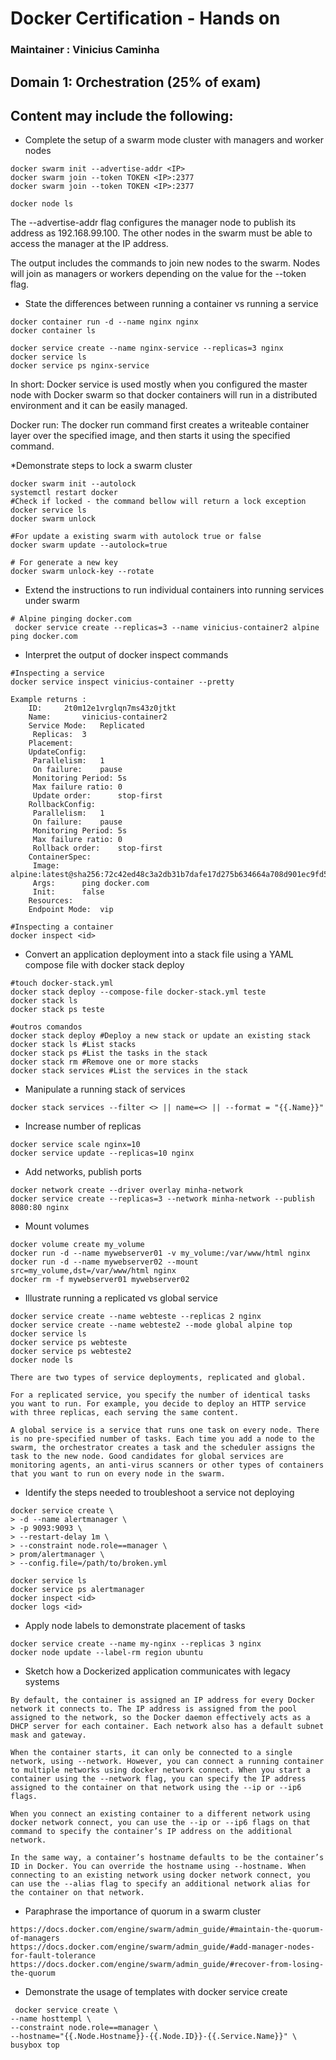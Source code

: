 # Docker Certification - Hands on
### Maintainer : Vinicius Caminha

## Domain 1: Orchestration (25% of exam)

## Content may include the following:

* Complete the setup of a swarm mode cluster with managers and worker nodes <br>
```docker 
docker swarm init --advertise-addr <IP>
docker swarm join --token TOKEN <IP>:2377
docker swarm join --token TOKEN <IP>:2377

docker node ls
```

The --advertise-addr flag configures the manager node to publish its address as 192.168.99.100. The other nodes in the swarm must be able to access the manager at the IP address.

The output includes the commands to join new nodes to the swarm. Nodes will join as managers or workers depending on the value for the --token flag.

* State the differences between running a container vs running a service<br>

```docker 
docker container run -d --name nginx nginx
docker container ls

docker service create --name nginx-service --replicas=3 nginx
docker service ls
docker service ps nginx-service
```
In short: Docker service is used mostly when you configured the master node with Docker swarm so that docker containers will run in a distributed environment and it can be easily managed.

Docker run: The docker run command first creates a writeable container layer over the specified image, and then starts it using the specified command.

*Demonstrate steps to lock a swarm cluster<br>
```docker 
docker swarm init --autolock
systemctl restart docker
#Check if locked - the command bellow will return a lock exception
docker service ls
docker swarm unlock
```

```docker
#For update a existing swarm with autolock true or false
docker swarm update --autolock=true

# For generate a new key
docker swarm unlock-key --rotate
```
* Extend the instructions to run individual containers into running services under swarm<br>
```docker 
# Alpine pinging docker.com
 docker service create --replicas=3 --name vinicius-container2 alpine ping docker.com
```
* Interpret the output of docker inspect commands<br>
```docker
#Inspecting a service
docker service inspect vinicius-container --pretty
```
```
Example returns : 
    ID:		2t0m12e1vrglqn7ms43z0jtkt 
    Name:		vinicius-container2 
    Service Mode:	Replicated 
     Replicas:	3
    Placement:
    UpdateConfig:
     Parallelism:	1
     On failure:	pause
     Monitoring Period: 5s
     Max failure ratio: 0
     Update order:      stop-first
    RollbackConfig:
     Parallelism:	1
     On failure:	pause
     Monitoring Period: 5s
     Max failure ratio: 0
     Rollback order:    stop-first
    ContainerSpec:
     Image:		alpine:latest@sha256:72c42ed48c3a2db31b7dafe17d275b634664a708d901ec9fd57b1529280f01fb
     Args:		ping docker.com 
     Init:		false
    Resources:
    Endpoint Mode:	vip
 ```
 
 ```docker
 #Inspecting a container
 docker inspect <id>
 
 ```

* Convert an application deployment into a stack file using a YAML compose file with docker stack deploy<br>
```docker 
#touch docker-stack.yml
docker stack deploy --compose-file docker-stack.yml teste
docker stack ls
docker stack ps teste

#outros comandos
docker stack deploy	#Deploy a new stack or update an existing stack
docker stack ls	#List stacks
docker stack ps	#List the tasks in the stack
docker stack rm	#Remove one or more stacks
docker stack services #List the services in the stack
```
* Manipulate a running stack of services<br>
```docker 
docker stack services --filter <> || name=<> || --format = "{{.Name}}"

```
* Increase number of replicas<br>
```docker 
docker service scale nginx=10
docker service update --replicas=10 nginx

```
* Add networks, publish ports<br>
```docker 
docker network create --driver overlay minha-network
docker service create --replicas=3 --network minha-network --publish 8080:80 nginx
```
* Mount volumes<br>
```docker 
docker volume create my_volume
docker run -d --name mywebserver01 -v my_volume:/var/www/html nginx
docker run -d --name mywebserver02 --mount src=my_volume,dst=/var/www/html nginx
docker rm -f mywebserver01 mywebserver02
```
* Illustrate running a replicated vs global service<br>
```docker 
docker service create --name webteste --replicas 2 nginx
docker service create --name webteste2 --mode global alpine top
docker service ls
docker service ps webteste
docker service ps webteste2
docker node ls

There are two types of service deployments, replicated and global.

For a replicated service, you specify the number of identical tasks you want to run. For example, you decide to deploy an HTTP service with three replicas, each serving the same content.

A global service is a service that runs one task on every node. There is no pre-specified number of tasks. Each time you add a node to the swarm, the orchestrator creates a task and the scheduler assigns the task to the new node. Good candidates for global services are monitoring agents, an anti-virus scanners or other types of containers that you want to run on every node in the swarm.

```
* Identify the steps needed to troubleshoot a service not deploying<br>
```docker 
docker service create \
> -d --name alertmanager \
> -p 9093:9093 \
> --restart-delay 1m \
> --constraint node.role==manager \
> prom/alertmanager \
> --config.file=/path/to/broken.yml

docker service ls
docker service ps alertmanager 
docker inspect <id>
docker logs <id>

```
* Apply node labels to demonstrate placement of tasks<br>
```docker 
docker service create --name my-nginx --replicas 3 nginx
docker node update --label-rm region ubuntu
```
* Sketch how a Dockerized application communicates with legacy systems<br>
```docker 
By default, the container is assigned an IP address for every Docker network it connects to. The IP address is assigned from the pool assigned to the network, so the Docker daemon effectively acts as a DHCP server for each container. Each network also has a default subnet mask and gateway.

When the container starts, it can only be connected to a single network, using --network. However, you can connect a running container to multiple networks using docker network connect. When you start a container using the --network flag, you can specify the IP address assigned to the container on that network using the --ip or --ip6 flags.

When you connect an existing container to a different network using docker network connect, you can use the --ip or --ip6 flags on that command to specify the container’s IP address on the additional network.

In the same way, a container’s hostname defaults to be the container’s ID in Docker. You can override the hostname using --hostname. When connecting to an existing network using docker network connect, you can use the --alias flag to specify an additional network alias for the container on that network.

```
* Paraphrase the importance of quorum in a swarm cluster<br>
```docker 
https://docs.docker.com/engine/swarm/admin_guide/#maintain-the-quorum-of-managers
https://docs.docker.com/engine/swarm/admin_guide/#add-manager-nodes-for-fault-tolerance
https://docs.docker.com/engine/swarm/admin_guide/#recover-from-losing-the-quorum
```
* Demonstrate the usage of templates with docker service create<br>
```docker 
 docker service create \
--name hosttempl \
--constraint node.role==manager \
--hostname="{{.Node.Hostname}}-{{.Node.ID}}-{{.Service.Name}}" \
busybox top

```
